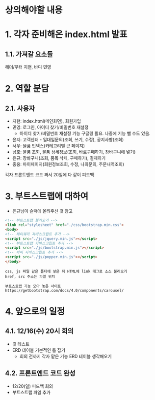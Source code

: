 # 상의해야할 내용
# 1. 각자 준비해온 index.html 발표
## 1.1. 가져갈 요소들
헤더/푸터 지현, 바디 민영

# 2. 역할 분담
## 2.1. 사용자
- 지현: index.html(메인화면), 회원가입
- 민영: 로그인, 아이디 찾기/비밀번호 재설정
  - 아이디 찾기/비밀번호 재설정 기능 구글링 필요. 나중에 기능 뺄 수도 있음.
- 윤지: 고객센터 - 일대일문의(조회, 쓰기, 수정), 공지사항(조회)
- 서우: 물품 인덱스(카테고리별 큰 페이지)
- 남호: 물품 조회, 물품 상세정보(조회, 바로구매하기, 장바구니에 넣기)
- 은규: 장바구니(조회, 품목 삭제, 구매하기), 결제하기
- 종웅: 마이페이지(회원정보조회, 수정, 나의문의, 주문내역조회)

각자 프론트엔드 코드 짜서 20일에 다 같이 피드백

# 3. 부트스트랩에 대하여
- 은규님이 슬랙에 올려주신 것 참고
```html
<!-- 부트스트랩 불러오기 -->
<link rel="stylesheet" href="./css/bootstrap.min.css">
<body>
<!-- 제이쿼리 자바스크립트 추가 -->
<script src="./js/jquery.min.js"></script>
<!-- 부트스트랩 자바스크립트 추가 -->
<script src="./js/bootstrap.min.js"></script>
<!-- 파퍼 자바스크립트 추가 -->
<script src="./js/popper.min.js"></script>
</body>
```

```text
css, js 파일 같은 폴더에 넣은 뒤 HTML에 link 태그로 소스 불러오기
href, src 주소는 파일 위치

부트스트랩 기능 모아 놓은 사이트
https://getbootstrap.com/docs/4.0/components/carousel/ 
```

# 4. 앞으로의 일정
## 4.1. 12/16(수) 20시 회의
- 깃 테스트
- ERD 테이블 기본적인 틀 잡기
  - 회의 전까지 각자 맡은 기능 ERD 테이블 생각해오기

## 4.2. 프론트엔드 코드 완성
- 12/20(일) 피드백 회의
- 부트스트랩 파일 추가